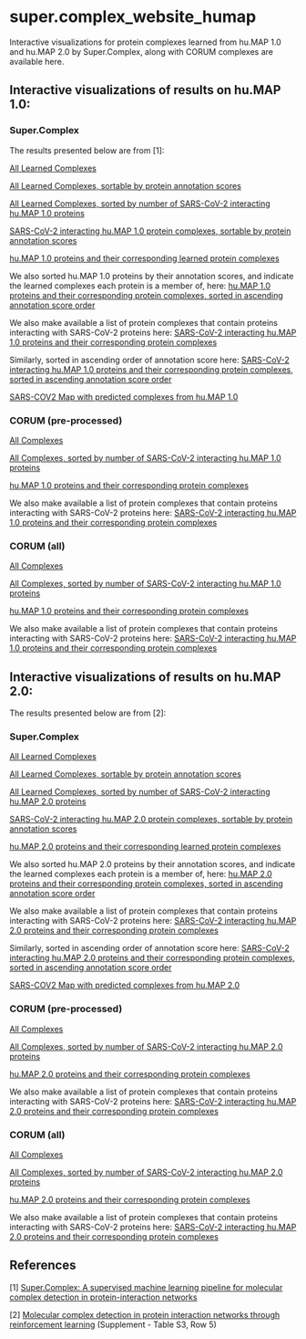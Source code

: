# super.complex_website_humap
Interactive visualizations for protein complexes learned from hu.MAP 1.0 and hu.MAP 2.0 by Super.Complex, along with CORUM complexes are available here.

## Interactive visualizations of results on hu.MAP 1.0:

### Super.Complex

The results presented below are from [1]:

[All Learned Complexes](https://marcottelab.github.io/super.complex_website_humap/Complexes_huMAP1/Complex2proteins.html
)

[All Learned Complexes, sortable by protein annotation scores](https://marcottelab.github.io/super.complex_website_humap/Complexes_huMAP1/Complex2proteins_annotated.html)

[All Learned Complexes, sorted by number of SARS-CoV-2 interacting hu.MAP 1.0 proteins](https://marcottelab.github.io/super.complex_website_humap/Complexes_huMAP1/Complex2proteins_covid.html)

[SARS-CoV-2 interacting hu.MAP 1.0 protein complexes, sortable by protein annotation scores](https://marcottelab.github.io/super.complex_website_humap/Complexes_huMAP1/Complex2proteins_annotated_covid.html)

[hu.MAP 1.0 proteins and their corresponding learned protein complexes](https://marcottelab.github.io/super.complex_website_humap/Complexes_huMAP1/Protein2complex.html)

We also sorted hu.MAP 1.0 proteins by their annotation scores, and indicate the learned complexes each protein is a member of, here:
[hu.MAP 1.0 proteins and their corresponding protein complexes, sorted in ascending  annotation score order](https://marcottelab.github.io/super.complex_website_humap/Complexes_huMAP1/Protein2complex_annotated.html)

We also make available a list of protein complexes that contain proteins interacting with SARS-CoV-2 proteins here:
[SARS-CoV-2 interacting hu.MAP 1.0 proteins and their corresponding protein complexes](https://marcottelab.github.io/super.complex_website_humap/Complexes_huMAP1/Protein2complex_covid.html)

Similarly, sorted in ascending order of annotation score here:
[SARS-CoV-2 interacting hu.MAP 1.0 proteins and their corresponding protein complexes, sorted in ascending annotation score order](https://marcottelab.github.io/super.complex_website_humap/Complexes_huMAP1/Protein2complex_annotated_covid.html)

[SARS-COV2 Map with predicted complexes from hu.MAP 1.0](https://marcottelab.github.io/super.complex_website_humap/Complexes_huMAP1/SARS_COV2_Map_only_mapped_complexes_names.html)

### CORUM (pre-processed)

[All Complexes](https://marcottelab.github.io/super.complex_website_humap/Complexes_huMAP1/CORUM_Complex2proteins.html
)

[All Complexes, sorted by number of SARS-CoV-2 interacting hu.MAP 1.0 proteins](https://marcottelab.github.io/super.complex_website_humap/Complexes_huMAP1/CORUM_Complex2proteins_covid.html)

[hu.MAP 1.0 proteins and their corresponding protein complexes](https://marcottelab.github.io/super.complex_website_humap/Complexes_huMAP1/CORUM_Protein2complex.html)

We also make available a list of protein complexes that contain proteins interacting with SARS-CoV-2 proteins here:
[SARS-CoV-2 interacting hu.MAP 1.0 proteins and their corresponding protein complexes](https://marcottelab.github.io/super.complex_website_humap/Complexes_huMAP1/CORUM_Protein2complex_covid.html)

### CORUM (all)

[All Complexes](https://marcottelab.github.io/super.complex_website_humap/Complexes_huMAP1/originalCORUM_Complex2proteins.html
)

[All Complexes, sorted by number of SARS-CoV-2 interacting hu.MAP 1.0 proteins](https://marcottelab.github.io/super.complex_website_humap/Complexes_huMAP1/originalCORUM_Complex2proteins_covid.html)

[hu.MAP 1.0 proteins and their corresponding protein complexes](https://marcottelab.github.io/super.complex_website_humap/Complexes_huMAP1/originalCORUM_Protein2complex.html)

We also make available a list of protein complexes that contain proteins interacting with SARS-CoV-2 proteins here:
[SARS-CoV-2 interacting hu.MAP 1.0 proteins and their corresponding protein complexes](https://marcottelab.github.io/super.complex_website_humap/Complexes_huMAP1/originalCORUM_Protein2complex_covid.html)

## Interactive visualizations of results on hu.MAP 2.0:

The results presented below are from [2]:

### Super.Complex

[All Learned Complexes](https://marcottelab.github.io/super.complex_website_humap/Complexes_huMAP2/Complex2proteins.html)

[All Learned Complexes, sortable by protein annotation scores](https://marcottelab.github.io/super.complex_website_humap/Complexes_huMAP2/Complex2proteins_annotated.html)

[All Learned Complexes, sorted by number of SARS-CoV-2 interacting hu.MAP 2.0 proteins](https://marcottelab.github.io/super.complex_website_humap/Complexes_huMAP2/Complex2proteins_covid.html)

[SARS-CoV-2 interacting hu.MAP 2.0 protein complexes, sortable by protein annotation scores](https://marcottelab.github.io/super.complex_website_humap/Complexes_huMAP2/Complex2proteins_annotated_covid.html)

[hu.MAP 2.0 proteins and their corresponding learned protein complexes](https://marcottelab.github.io/super.complex_website_humap/Complexes_huMAP2/Protein2complex.html)

We also sorted hu.MAP 2.0 proteins by their annotation scores, and indicate the learned complexes each protein is a member of, here:
[hu.MAP 2.0 proteins and their corresponding protein complexes, sorted in ascending  annotation score order](https://marcottelab.github.io/super.complex_website_humap/Complexes_huMAP2/Protein2complex_annotated.html)

We also make available a list of protein complexes that contain proteins interacting with SARS-CoV-2 proteins here:
[SARS-CoV-2 interacting hu.MAP 2.0 proteins and their corresponding protein complexes](https://marcottelab.github.io/super.complex_website_humap/Complexes_huMAP2/Protein2complex_covid.html)

Similarly, sorted in ascending order of annotation score here: 
[SARS-CoV-2 interacting hu.MAP 2.0 proteins and their corresponding protein complexes, sorted in ascending annotation score order](https://marcottelab.github.io/super.complex_website_humap/Complexes_huMAP2/Protein2complex_annotated_covid.html)

[SARS-COV2 Map with predicted complexes from hu.MAP 2.0](https://marcottelab.github.io/super.complex_website_humap/Complexes_huMAP2/SARS_COV2_Map_only_mapped_complexes_names.html)

### CORUM (pre-processed)

[All Complexes](https://marcottelab.github.io/super.complex_website_humap/Complexes_huMAP2/CORUM_Complex2proteins.html
)

[All Complexes, sorted by number of SARS-CoV-2 interacting hu.MAP 2.0 proteins](https://marcottelab.github.io/super.complex_website_humap/Complexes_huMAP2/CORUM_Complex2proteins_covid.html)

[hu.MAP 2.0 proteins and their corresponding protein complexes](https://marcottelab.github.io/super.complex_website_humap/Complexes_huMAP2/CORUM_Protein2complex.html)

We also make available a list of protein complexes that contain proteins interacting with SARS-CoV-2 proteins here:
[SARS-CoV-2 interacting hu.MAP 2.0 proteins and their corresponding protein complexes](https://marcottelab.github.io/super.complex_website_humap/Complexes_huMAP2/CORUM_Protein2complex_covid.html)

### CORUM (all)

[All Complexes](https://marcottelab.github.io/super.complex_website_humap/Complexes_huMAP2/originalCORUM_Complex2proteins.html
)

[All Complexes, sorted by number of SARS-CoV-2 interacting hu.MAP 2.0 proteins](https://marcottelab.github.io/super.complex_website_humap/Complexes_huMAP2/originalCORUM_Complex2proteins_covid.html)

[hu.MAP 2.0 proteins and their corresponding protein complexes](https://marcottelab.github.io/super.complex_website_humap/Complexes_huMAP2/originalCORUM_Protein2complex.html)

We also make available a list of protein complexes that contain proteins interacting with SARS-CoV-2 proteins here:
[SARS-CoV-2 interacting hu.MAP 2.0 proteins and their corresponding protein complexes](https://marcottelab.github.io/super.complex_website_humap/Complexes_huMAP2/originalCORUM_Protein2complex_covid.html)

## References

[1] [Super.Complex: A supervised machine learning pipeline for molecular complex detection in protein-interaction networks](https://doi.org/10.1371/journal.pone.0262056)

[2] [Molecular complex detection in protein interaction networks through reinforcement learning](https://doi.org/10.1101/2022.06.20.496772) (Supplement - Table S3, Row 5)


